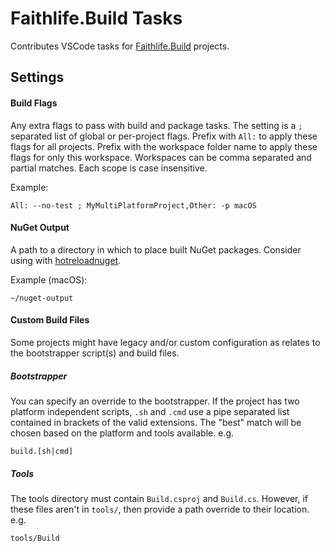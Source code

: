 # Faithlife.Build Tasks

Contributes VSCode tasks for [Faithlife.Build](https://faithlife.github.io/FaithlifeBuild/) projects.

## Settings

#### Build Flags

Any extra flags to pass with build and package tasks. The setting is a `;` separated list of global or per-project flags. Prefix with `All:` to apply these flags for all projects. Prefix with the workspace folder name to apply these flags for only this workspace. Workspaces can be comma separated and partial matches. Each scope is case insensitive.

Example:

```
All: --no-test ; MyMultiPlatformProject,Other: -p macOS
```

#### NuGet Output

A path to a directory in which to place built NuGet packages. Consider using with [hotreloadnuget](https://www.nuget.org/packages/hotreloadnuget/).

Example (macOS):

```
~/nuget-output
```

#### Custom Build Files

Some projects might have legacy and/or custom configuration as relates to the bootstrapper script(s) and build files.

##### Bootstrapper

You can specify an override to the bootstrapper. If the project has two platform independent scripts, `.sh` and `.cmd` use a pipe separated list contained in brackets of the valid extensions. The "best" match will be chosen based on the platform and tools available. e.g.

```
build.[sh|cmd]
```

##### Tools

The tools directory must contain `Build.csproj` and `Build.cs`. However, if these files aren't in `tools/`, then provide a path override to their location. e.g.

```
tools/Build
```
